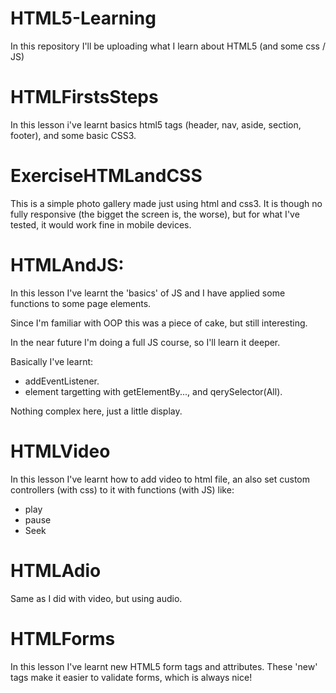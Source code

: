 # HTML5-Learning
In this repository I'll be uploading what I learn about HTML5 (and some css / JS)

# HTMLFirstsSteps
In this lesson i've learnt basics html5 tags (header, nav, aside, section, footer),
and some basic CSS3.

# ExerciseHTMLandCSS

This is a simple photo gallery made just using html and css3.
It is though no fully responsive (the bigget the screen is, the worse), 
but for what I've tested, it would work fine in mobile devices.

# HTMLAndJS:

In this lesson I've learnt the 'basics' of JS and I have applied some functions 
to some page elements.

Since I'm familiar with OOP this was a piece of cake, but still interesting.

In the near future I'm doing a full JS course, so I'll learn it deeper.

Basically I've learnt:
* addEventListener.
* element targetting with getElementBy...,  and qerySelector(All).

Nothing complex here, just a little display.

# HTMLVideo

In this lesson I've learnt how to add video to html file, an also
set custom controllers (with css) to it with functions (with JS) like:
* play
* pause
* Seek

# HTMLAdio

Same as I did with video, but using audio.

# HTMLForms

In this lesson I've learnt new HTML5 form tags and attributes.
These 'new' tags make it easier to validate forms, which is always nice!
